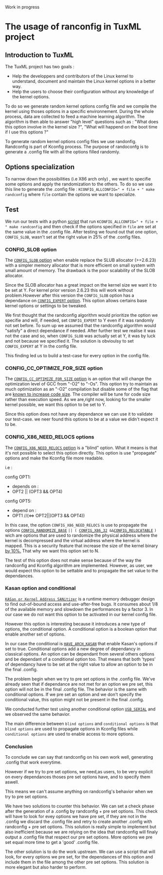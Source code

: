 Work in progress

# The usage of ranconfig in TuxML project

## Introduction to TuxML

The TuxML project has two goals :

* Help the developpers and contributors of the Linux kernel to understand, document and maintain the Linux kernel options in a better way.
* Help the users to choose their configuration without any knowledge of the kernel options.

To do so we generate random kernel options config file and we compile the kernel using thoses options in a specific environnement. During the whole process, data are collected to feed a machine learning algorithm. The algorithm is then able to answer "high level" questions such as : "What does this option involve in the kernel size ?", "What will happend on the boot time if I use this options ?"

To generate random kernel options config files we use randonfig. Randconfig is part of Kconfig process. The purpose of randoconfg is to generate a .config file with all the options filled randomly.

## Options specialization

To narrow down the possibilities (i.e X86 arch only) , we want to specifie some options and apply the randomization to the others. To do so we use this line to generate the .config file :     `KCONFIG_ALLCONFIG=" + file + " make randconfig` where `file` contain the options we want to specialize.

## Test

We run our tests with a python [script](https://github.com/TuxML/ProjetIrma/blob/dev/special-config/kconfig_checker.py) that run `KCONFIG_ALLCONFIG=" + file + " make randconfig` and then check if the options specified in `file` are set at the same value in the .config file. After testing we found out that one option, `CONFIG_SLOB`, wasn't set at the right value in 25% of the .config files.

### CONFIG_SLOB option

The [`CONFIG_SLOB` option](https://cateee.net/lkddb/web-lkddb/SLOB.html) when enable replace the SLUB allocator (>=2.6.23) with a simpler memory allocator that is more efficient on small system with small amount of memory. The drawback is the poor scalability of the SLOB allocator.

Since the SLOB allocator has a great impact on the kernel size we want it to be set at Y. For kernel prior version 2.6.23 this will work without problem.However after this version the `CONFIG_SLOB` option has a dependance on [`CONFIG_EXPERT` option](https://cateee.net/lkddb/web-lkddb/EXPERT.html).
This option allows certains base kernel options or settings to be tweaked.

We first thought that the randconfig algorithm would prioritize the option we specifie and will, if needed, set `CONFIG_EXPERT` to Y even if it was randomly not set before. To sum up we assumed that the randconfig algorithm would "satisfy" a direct dependance if needed. After further test we realise it was not the case and so, when `CONFIG_SLOB` was actually set at Y, it was by luck and not because we specified it. The solution is obvioulsy to set `CONFIG_EXPERT` at Y in the config file.

This finding led us to build a test-case for every option in the config file.

### CONFIG_CC_OPTIMIZE_FOR_SIZE option
The [`CONFIG_CC_OPTIMIZE_FOR_SIZE` option](https://gcc.gnu.org/onlinedocs/gcc/Optimize-Options.html) is an option that will change the optimization level of GCC from "-O2" to "-Os". This option try to maintain as much optimization as an "-O2" compilation but disable some of the flag that are [known to increase code size](https://gcc.gnu.org/onlinedocs/gcc/Optimize-Options.html). The compiler will be tune for code size rather than execution speed. As we are,right now, looking for the smaller kernel possible, we want this option to be set to Y.

Since this option does not have any dependance we can use it to validate our test-case. we neer found this options to be at a value we didn't expect it to be.

### CONFIG_X86_NEED_RELOCS options
The [`CONFIG_X86_NEED_RELOCS` option](https://cateee.net/lkddb/web-lkddb/X86_NEED_RELOCS.html) is a "blind" option. What it means is that it's not possible to select this option directly. This option is use "propagate" options and make the Kconfig file more readable. 

i.e : 

config OPT1:
* depends on :
* OPT2 || (OPT3 && OPT4)

config OPT5:
* depend on :
* OPT1   //(<=> OPT2||(OPT3 && OPT4))

In this case, the option `CONFIG_X86_NEED_RELOCS` is use to propagate the options [`CONFIG_RANDOMIZE_BASE`](https://cateee.net/lkddb/web-lkddb/RANDOMIZE_BASE.html) `|| ( `[`CONFIG_X86_32`](https://cateee.net/lkddb/web-lkddb/X86_32.html)` &&`[`CONFIG_RELOCATABLE`](https://cateee.net/lkddb/web-lkddb/RELOCATABLE.html) `)`
wich are options that are used to randomize the physical address where the kernel is decompressed and the virtual address where the kernel is mapped. This is a security feature that increase the size of the kernel binary [by 10%.](https://github.com/torvalds/linux/blob/master/arch/x86/Kconfig) That why we want this option set to N.

The test of this option does not make sense because of the way the randconfig and Kconfig algorithm are implemented. However, as user, we would expect this option to be settable and to propagate the set value to the dependances.

###  Kasan option and conditional
[`KASan or Kernel Address SANitizer`](https://cateee.net/lkddb/web-lkddb/KASAN.html) is a runtime memory debugger design to find out-of-bound access and use-after-free bugs. It consumes about 1/8 of the available memory and slowdown the performances by a factor 3. In our case we do not want this option to be activated in our kernel config file.

However this option is interesting because it introduces a new type of options, the conditional option. A conditional option is a boolean option that enable another set of options.

In our case the conditional is [`HAVE_ARCH_KASAN`](https://cateee.net/lkddb/web-lkddb/HAVE_ARCH_KASAN.html) that enable Kasan's options if set to true. Conditional options add a new degree of dependancy in classical options. An option can be dependant from several others options and be dependant of a conditional option too. That means that both 'types' of dependancy have to be set at the right value to allow an option to be in the final .config. 

The problem begin when we try to pre set options in the .config file. We've already seen that if dependance are not met for an option we pre set, this option will not be in the final .config file. The behavior is the same with conditional options. If we pre set an option and we don't specify the conditional value, this option might not be present in the final .config.

We conducted further test using another conditional option [`USB_SERIAL`](https://github.com/torvalds/linux/blob/v4.20/drivers/usb/serial/Kconfig) and we observed the same behavior. 

The main difference between `blind options` and `conditional options` is that `blind options` are used to propagate options in Kconfig files while `conditional options` are used to enable access to more options.

### Conclusion

To conclude we can say that randconfig on his own work well, generating .config that work everytime.

However if we try to pre set options, we need,as users, to be very explicit on every dependances thoses pre set options have, and to specify them aswell. 

This means we can't assume anything on randconfig's behavior when we try to pre set options.

We have two solutions to counter this behavior.
We can set a check phase after the generation of a .config by randconfig + pre set options. This check will have to look for evey options we have pre set, if they are not in the .config we discard the .config file and retry to create another .config with randconfig + pre set options. This solution is really simple to implement but also inefficient because we are relying on the idea that randconfig will finaly output a .config file that respect our pre set options. More options we pre set equal more time to get a 'good' .config file.

The other solution is to do the work upstream. We can use a script that will look, for every options we pre set, for the dependances of this option and include them in the file among the other pre set options. This solution is more elegant but also harder to perform.